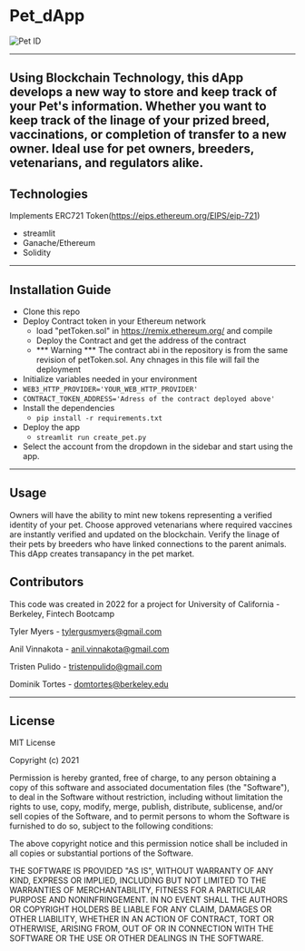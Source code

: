 # Pet_dApp

![Pet ID](https://assets.orvis.com/is/image/orvisprd/2SFY048VD_MSSW?wid=1200&src=is($object$:1-1))

---
Using Blockchain Technology, this dApp develops a new way to store and keep track of your Pet's information. Whether you want to keep track of the linage of your prized breed, vaccinations, or completion of transfer to a new owner. Ideal use for pet owners, breeders, vetenarians, and regulators alike.
---
## Technologies
Implements ERC721 Token(https://eips.ethereum.org/EIPS/eip-721) 
- streamlit
- Ganache/Ethereum
- Solidity
---

## Installation Guide

- Clone this repo
- Deploy  Contract token in your Ethereum network
  - load  "petToken.sol" in https://remix.ethereum.org/ and compile
  - Deploy the Contract and get the address of the contract
  - *** Warning *** The contract abi in the repository is from the same revision of petToken.sol. Any chnages in this file will fail the deployment
-  Initialize variables needed in your environment
  - `WEB3_HTTP_PROVIDER='YOUR_WEB_HTTP_PROVIDER'`
  - `CONTRACT_TOKEN_ADDRESS='Adress of the contract deployed above'`
- Install the dependencies
  - `pip install -r requirements.txt`
- Deploy the app
  - `streamlit run create_pet.py`
- Select the account from the dropdown in the sidebar and start using the app.
---

## Usage
Owners will have the ability to mint new tokens representing a verified identity of your pet.
Choose approved vetenarians where required vaccines are instantly verified and updated on the blockchain.
Verify the linage of their pets by breeders who have linked connections to the parent animals. 
This dApp creates transapancy in the pet market. 


## Contributors

This code was created in 2022 for a project for University of California - Berkeley, Fintech Bootcamp

Tyler Myers - tylergusmyers@gmail.com

Anil Vinnakota - anil.vinnakota@gmail.com

Tristen Pulido - tristenpulido@gmail.com

Dominik Tortes - domtortes@berkeley.edu

---
## License

MIT License

Copyright (c) 2021

Permission is hereby granted, free of charge, to any person obtaining a copy of this software and associated documentation files (the "Software"), to deal in the Software without restriction, including without limitation the rights to use, copy, modify, merge, publish, distribute, sublicense, and/or sell copies of the Software, and to permit persons to whom the Software is furnished to do so, subject to the following conditions:

The above copyright notice and this permission notice shall be included in all copies or substantial portions of the Software.

THE SOFTWARE IS PROVIDED "AS IS", WITHOUT WARRANTY OF ANY KIND, EXPRESS OR IMPLIED, INCLUDING BUT NOT LIMITED TO THE WARRANTIES OF MERCHANTABILITY, FITNESS FOR A PARTICULAR PURPOSE AND NONINFRINGEMENT. IN NO EVENT SHALL THE AUTHORS OR COPYRIGHT HOLDERS BE LIABLE FOR ANY CLAIM, DAMAGES OR OTHER LIABILITY, WHETHER IN AN ACTION OF CONTRACT, TORT OR OTHERWISE, ARISING FROM, OUT OF OR IN CONNECTION WITH THE SOFTWARE OR THE USE OR OTHER DEALINGS IN THE SOFTWARE.



